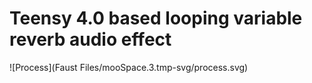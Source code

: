 # Teensy 4.0 based looping variable reverb audio effect
![Process](Faust Files/mooSpace.3.tmp-svg/process.svg)
